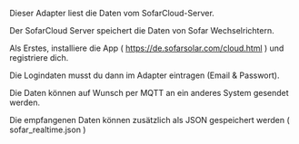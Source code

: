 Dieser Adapter liest die Daten vom SofarCloud-Server.

Der SofarCloud Server speichert die Daten von Sofar Wechselrichtern.

Als Erstes, installiere die App ( https://de.sofarsolar.com/cloud.html ) und registriere dich.

Die Logindaten musst du dann im Adapter eintragen (Email & Passwort).

Die Daten können auf Wunsch per MQTT an ein anderes System gesendet werden.

Die empfangenen Daten können zusätzlich als JSON gespeichert werden ( sofar_realtime.json )
